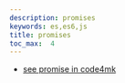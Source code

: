 ```yaml
---
description: promises
keywords: es,es6,js
title: promises
toc_max:  4
---
```


* [see promise in code4mk](https://code4mk.org/javascript-developer/js/advanced/async/promises/)
